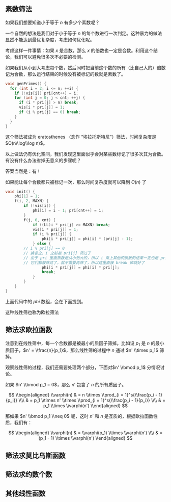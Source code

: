 ## 素数筛法

如果我们想要知道小于等于 $n$ 有多少个素数呢？

一个自然的想法是我们对于小于等于 $n$ 的每个数进行一次判定。这种暴力的做法显然不能达到最优复杂度，考虑如何优化呢。

考虑这样一件事情：如果 $x$ 是合数，那么 $x$ 的倍数也一定是合数。利用这个结论，我们可以避免很多次不必要的检测。

如果我们从小到大考虑每个数，然后同时把当前这个数的所有（比自己大的）倍数记为合数，那么运行结束的时候没有被标记的数就是素数了。

```c++
void genPrimes() {
  for (int i = 2; i <= n; ++i) {
    if (!vis[i]) pri[cnt++] = i;
    for (int j = 0; j < cnt; ++j) {
      if (i * pri[j] > n) break;
      vis[i * pri[j]] = 1;
      if (i % pri[j] == 0) break;
    }
  }
}
```

这个筛法被成为 eratosthenes （念作 “埃拉托斯特尼”）筛法，时间复杂度是 $O(n\\log\\log n)$。

以上做法仍有优化空间，我们发现这里面似乎会对某些数标记了很多次其为合数。有没有什么办法省掉无意义的步骤呢？

答案当然是：有！

如果能让每个合数都只被标记一次，那么时间复杂度就可以降到 $O(n)$ 了

```c++
void init() {
	phi[1] = 1;
	f(i, 2, MAXN) {
		if (!vis[i]) {
			phi[i] = i - 1; pri[cnt++] = i;
		}
		f(j, 0, cnt) {
			if ((LL)i * pri[j] >= MAXN) break;
			vis[i * pri[j]] = 1;
			if (i % pri[j]) {
				phi[i * pri[j]] = phi[i] * (pri[j] - 1);
			} else {
        // i % pri[j] == 0
        // 换言之，i 之前被 pri[j] 筛过了
        // 由于 pri 里面质数是从小到大的，所以 i 乘上其他的质数的结果一定也是 pri[j] 的倍数
        // 它们都被筛过了，就不需要再筛了，所以这里直接 break 掉就好了
				phi[i * pri[j]] = phi[i] * pri[j];
				break;
			}
		}
	}
}
```

上面代码中的 $phi$ 数组，会在下面提到。

这种线性筛也称为欧拉筛法

## 筛法求欧拉函数

注意到在线性筛中，每一个合数都是被最小的质因子筛掉。比如设 $p_1$ 是 $n$ 的最小质因子，$n' = \\frac{n}{p_1}$，那么线性筛的过程中 $n$ 通过 $n' \\times p_1$ 筛掉。

观察线性筛的过程，我们还需要处理两个部分，下面对$n' \\bmod p_1$ 分情况讨论。

如果 $n' \\bmod p_1 = 0$，那么 $n'$ 包含了 $n$ 的所有质因子。

$$
\\begin{aligned}
\\varphi(n) & = n \\times \\prod_{i = 1}^s{\\frac{p_i - 1}{p_i}} \\\\
& = p_1 \\times n' \\times \\prod_{i = 1}^s{\\frac{p_i - 1}{p_i}} \\\\
& = p_1 \\times \\varphi(n')
\\end{aligned}
$$

那如果 $n' \\bmod p_1 \\neq 0$ 呢，这时 $n'$ 和 $n$ 是互质的，根据欧拉函数性质，我们有：

$$
\\begin{aligned}
\\varphi(n) & = \\varphi(p_1) \\times \\varphi(n') \\\\
& = (p_1 - 1) \\times \\varphi(n')
\\end{aligned}
$$

## 筛法求莫比乌斯函数

## 筛法求约数个数

## 其他线性函数
